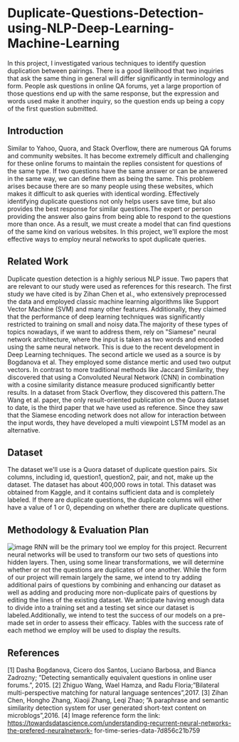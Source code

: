 # Duplicate-Questions-Detection-using-NLP-Deep-Learning-Machine-Learning
In this project, I investigated various techniques to identify question duplication between pairings. There is a good likelihood that two inquiries that ask the same thing in general will differ significantly in terminology and form. People ask questions in online QA forums, yet a large proportion of those questions end up with the same response, but the expression and words used make it another inquiry, so the question ends up being a copy of the first question submitted.
## Introduction
Similar to Yahoo, Quora, and Stack Overflow, there are numerous QA forums and community websites. It has become extremely difficult and challenging for these online forums to maintain the replies consistent for questions of the same type. If two questions have the same answer or can be answered in the same way, we can define them as being the same. This problem arises because there are so many people using these websites, which makes it difficult to ask queries with identical wording. Effectively identifying duplicate questions not only helps users save time, but also provides the best response for similar questions.The expert or person providing the answer also gains from being able to respond to the questions more than once. As a result, we must create a model that can find questions of the same kind on various websites. In this project, we'll explore the most effective ways to employ neural networks to spot duplicate queries.
## Related Work
Duplicate question detection is a highly serious NLP issue. Two papers that are relevant to our study were used as references for this research. The first study we have cited is by Zihan Chen et al., who extensively preprocessed the data and employed classic machine learning algorithms like Support Vector Machine (SVM) and many other features. Additionally, they claimed that the performance of deep learning techniques was significantly restricted to training on small and noisy data.The majority of these types of topics nowadays, if we want to address them, rely on "Siamese" neural network architecture, where the input is taken as two words and encoded using the same neural network. This is due to the recent development in Deep Learning techniques. The second article we used as a source is by Bogdanova et al. They employed some distance mertic and used two output vectors. In contrast to more traditional methods like Jaccard Similarity, they discovered that using a Convoluted Neural Network (CNN) in combination with a cosine similarity distance measure produced significantly better results. In a dataset from Stack Overflow, they discovered this pattern.The Wang et al. paper, the only result-oriented publication on the Quora dataset to date, is the third paper that we have used as reference. Since they saw that the Siamese encoding network does not allow for interaction between the input words, they have developed a multi viewpoint LSTM model as an alternative.
## Dataset
The dataset we'll use is a Quora dataset of duplicate question pairs. Six columns, including id, question1, question2, pair, and not, make up the dataset. The dataset has about 400,000 rows in total. This dataset was obtained from Kaggle, and it contains sufficient data and is completely labeled. If there are duplicate questions, the duplicate columns will either have a value of 1 or 0, depending on whether there are duplicate questions.
## Methodology & Evaluation Plan
![image](https://user-images.githubusercontent.com/52672685/192441046-5d4206b0-0f05-4eed-9e57-56a6a080b898.png)
RNN will be the primary tool we employ for this project. Recurrent neural networks will be used to transform our two sets of questions into hidden layers. Then, using some linear transformations, we will determine whether or not the questions are duplicates of one another. While the form of our project will remain largely the same, we intend to try adding additional pairs of questions by combining and enhancing our dataset as well as adding and producing more non-duplicate pairs of questions by editing the lines of the existing dataset. We anticipate having enough data to divide into a training set and a testing set since our dataset is labeled.Additionally, we intend to test the success of our models on a pre-made set in order to assess their efficacy. Tables with the success rate of each method we employ will be used to display the results.
## References
[1] Dasha Bogdanova, Cicero dos Santos, Luciano Barbosa, and Bianca Zadrozny; ”Detecting semantically equivalent questions in
online user forums.”, 2015.
[2] Zhiguo Wang, Wael Hamza, and Radu Floria;”Bilateral multi-perspective matching for natural language sentences”,2017.
[3] Zihan Chen, Hongho Zhang, Xiaoji Zhang, Leqi Zhao; ”A paraphrase and semantic similarity detection system for user generated
short-text content on microblogs”,2016.
[4] Image reference form the link: https://towardsdatascience.com/understanding-recurrent-neural-networks-the-prefered-neuralnetwork-
for-time-series-data-7d856c21b759
